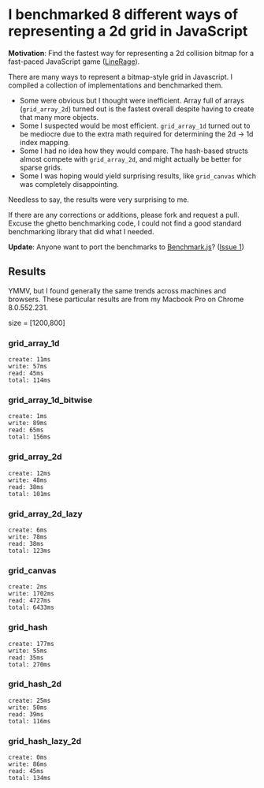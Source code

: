 # I benchmarked 8 different ways of representing a 2d grid in JavaScript

**Motivation**: Find the fastest way for representing a 2d collision bitmap for a fast-paced JavaScript game ([LineRage](https://chrome.google.com/webstore/detail/oplmlhhgdcliikihbehklkagmeophnlh)).

There are many ways to represent a bitmap-style grid in Javascript. I compiled a collection of implementations and benchmarked them.

* Some were obvious but I thought were inefficient. Array full of arrays (`grid_array_2d`) turned out is the fastest overall despite having to create that many more objects.
* Some I suspected would be most efficient. `grid_array_1d` turned out to be mediocre due to the extra math required for determining the 2d -> 1d index mapping.
* Some I had no idea how they would compare. The hash-based structs almost compete with `grid_array_2d`, and might actually be better for sparse grids.
* Some I was hoping would yield surprising results, like `grid_canvas` which was completely disappointing.

Needless to say, the results were very surprising to me.

If there are any corrections or additions, please fork and request a pull. Excuse the ghetto benchmarking code, I could not find a good standard benchmarking library that did what I needed.

**Update**: Anyone want to port the benchmarks to [Benchmark.js](https://github.com/mathiasbynens/benchmark.js)? ([Issue 1](https://github.com/shazow/grid-benchmark.js/issues#issue/1))

## Results

YMMV, but I found generally the same trends across machines and browsers. These particular results are from my Macbook Pro on Chrome 8.0.552.231.

size = [1200,800]

### grid_array_1d

    create: 11ms
    write: 57ms
    read: 45ms
    total: 114ms


### grid_array_1d_bitwise

    create: 1ms
    write: 89ms
    read: 65ms
    total: 156ms

### grid_array_2d

    create: 12ms
    write: 48ms
    read: 38ms
    total: 101ms

### grid_array_2d_lazy

    create: 6ms
    write: 78ms
    read: 38ms
    total: 123ms

### grid_canvas

    create: 2ms
    write: 1702ms
    read: 4727ms
    total: 6433ms

### grid_hash

    create: 177ms
    write: 55ms
    read: 35ms
    total: 270ms

### grid_hash_2d

    create: 25ms
    write: 50ms
    read: 39ms
    total: 116ms

### grid_hash_lazy_2d

    create: 0ms
    write: 86ms
    read: 45ms
    total: 134ms
